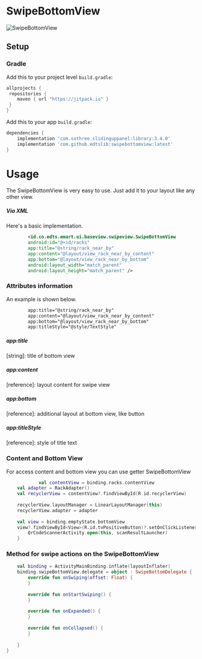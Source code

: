 # SwipeBottomView

![SwipeBottomView](https://i.ibb.co/dg6cRNv/swipebottomview.jpg)
## Setup
### Gradle

Add this to your project level `build.gradle`:
```groovy
allprojects {
 repositories {
    maven { url "https://jitpack.io" }
 }
}
```
Add this to your app `build.gradle`:
```groovy
dependencies {
    implementation 'com.sothree.slidinguppanel:library:3.4.0'
    implementation 'com.github.edtslib:swipebottomview:latest'
}
```
# Usage

The SwipeBottomView is very easy to use. Just add it to your layout like any other view.
##### Via XML

Here's a basic implementation.

```xml
        <id.co.edts.emart.ui.baseview.swipeview.SwipeBottomView
        android:id="@+id/racks"
        app:title="@string/rack_near_by"
        app:content="@layout/view_rack_near_by_content"
        app:bottom="@layout/view_rack_near_by_bottom"
        android:layout_width="match_parent"
        android:layout_height="match_parent" />
```
### Attributes information

An example is shown below.

```xml
        app:title="@string/rack_near_by"
        app:content="@layout/view_rack_near_by_content"
        app:bottom="@layout/view_rack_near_by_bottom"
        app:titleStyle="@style/TextStyle"
```

##### _app:title_
[string]: title of bottom view

##### _app:content_
[reference]: layout content for swipe view

##### _app:bottom_
[reference]: additional layout at bottom view, like button

##### _app:titleStyle_
[reference]: style of title text

### Content and Bottom View

For access content and bottom view you can use getter SwipeBottomView
```kotlin
            val contentView = binding.racks.contentView
    val adapter = RackAdapter()
    val recyclerView = contentView?.findViewById(R.id.recyclerView) 
    
    recyclerView.layoutManager = LinearLayoutManager(this)
    recyclerView.adapter = adapter
    
    val view = binding.emptyState.bottomView
    view?.findViewById<View>(R.id.tvPositiveButton)?.setOnClickListener {
        QrCodeScannerActivity.open(this, scanResultLauncher)
    }
```

### Method for swipe actions on the SwipeBottomView

```kotlin
    val binding = ActivityMainBinding.inflate(layoutInflater)
    binding.swipeBottomView.delegate = object : SwipeBottomDelegate {
        override fun onSwiping(offset: Float) {
        }
    
        override fun onStartSwiping() {
        }
    
        override fun onExpanded() {
        }
    
        override fun onCollapsed() {
        }
    
    }
}
```





